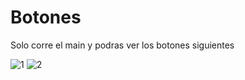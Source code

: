# Botones
Solo corre el main y podras ver los botones siguientes

![1](https://user-images.githubusercontent.com/53926523/84252812-b6824200-aad4-11ea-9653-78d0b244c233.PNG)
![2](https://user-images.githubusercontent.com/53926523/84252818-b84c0580-aad4-11ea-9ece-248dc212a119.PNG)
